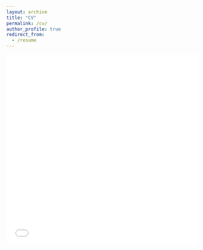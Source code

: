 ```yaml
---
layout: archive
title: "CV"
permalink: /cv/
author_profile: true
redirect_from:
  - /resume
---
```


<iframe src="/files/POLI130Memo.pdf" width="100%" height="500" frameborder="no" border="0" marginwidth="0" marginheight="0"></iframe>
